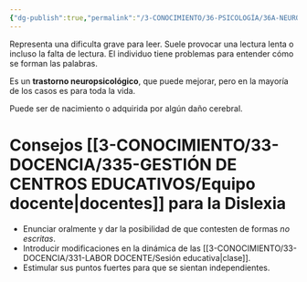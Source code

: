 ```yaml
---
{"dg-publish":true,"permalink":"/3-CONOCIMIENTO/36-PSICOLOGÍA/36A-NEURODIVERGENCIA/Dislexia/"}
---
```


Representa una dificulta grave para leer. Suele provocar una lectura lenta o incluso la falta de lectura. El individuo tiene problemas para entender cómo se forman las palabras.

Es un **trastorno neuropsicológico**, que puede mejorar, pero en la mayoría de los casos es para toda la vida.

Puede ser de nacimiento o adquirida por algún daño cerebral.

# Consejos [[3-CONOCIMIENTO/33-DOCENCIA/335-GESTIÓN DE CENTROS EDUCATIVOS/Equipo docente\|docentes]] para la Dislexia
- Enunciar oralmente y dar la posibilidad de que contesten de formas *no escritas*.
- Introducir modificaciones en la dinámica de las [[3-CONOCIMIENTO/33-DOCENCIA/331-LABOR DOCENTE/Sesión educativa\|clase]].
- Estimular sus puntos fuertes para que se sientan independientes.
